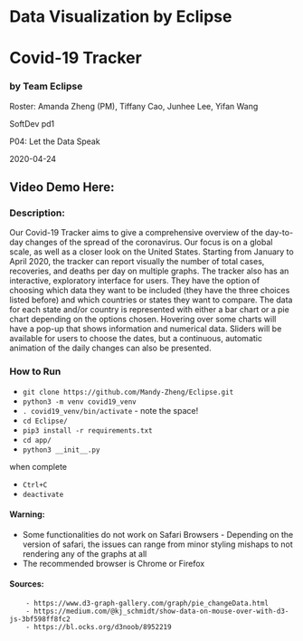 # Data Visualization by Eclipse
# Covid-19 Tracker  
### by Team Eclipse
Roster: Amanda Zheng (PM),
        Tiffany Cao,
        Junhee Lee,
        Yifan Wang

SoftDev pd1

P04: Let the Data Speak

2020-04-24

## Video Demo Here:

### Description:
Our Covid-19 Tracker aims to give a comprehensive overview of the day-to-day changes of the spread of the coronavirus. Our focus is on a global scale, as well as a closer look on the United States. Starting from January to April 2020, the tracker can report visually the number of total cases, recoveries, and deaths per day on multiple graphs. The tracker also has an interactive, exploratory interface for users. They have the option of choosing which data they want to be included (they have the three choices listed before) and which countries or states they want to compare. The data for each state and/or country is represented with either a bar chart or a pie chart depending on the options chosen. Hovering over some charts will have a pop-up that shows information and numerical data. Sliders will be available for users to choose the dates, but a continuous, automatic animation of the daily changes can also be presented.

### How to Run
<!-- TODO: add details!!! -->
- `git clone https://github.com/Mandy-Zheng/Eclipse.git`
- `python3 -m venv covid19_venv`
- `. covid19_venv/bin/activate` - note the space!
- `cd Eclipse/`
- `pip3 install -r requirements.txt`
- `cd app/`
- `python3 __init__.py`

when complete
- `Ctrl+C`
- `deactivate`

#### Warning:
- Some functionalities do not work on Safari Browsers
      - Depending on the version of safari, the issues can range from minor styling mishaps to not rendering any of the graphs at all
- The recommended browser is Chrome or Firefox
#### Sources:
        - https://www.d3-graph-gallery.com/graph/pie_changeData.html
        - https://medium.com/@kj_schmidt/show-data-on-mouse-over-with-d3-js-3bf598ff8fc2
        - https://bl.ocks.org/d3noob/8952219

